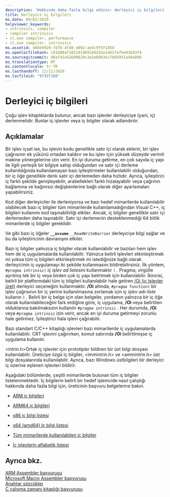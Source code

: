 ```yaml
---
description: 'Hakkında daha fazla bilgi edinin: derleyici iç bilgileri'
title: Derleyici iç bilgileri
ms.date: 09/02/2019
helpviewer_keywords:
- intrinsics, compiler
- compiler intrinsics
- cl.exe compiler, performance
- cl.exe compiler, intrinsics
ms.assetid: 48bb9929-7d78-4fd8-a092-ae3c9f971858
ms.openlocfilehash: c81608af1021919691b6241e14b1fefbe03643f4
ms.sourcegitcommit: d6af41e42699628c3e2e6063ec7b03931a49a098
ms.translationtype: MT
ms.contentlocale: tr-TR
ms.lasthandoff: 12/11/2020
ms.locfileid: "97337160"
---
```

# <a name="compiler-intrinsics"></a>Derleyici iç bilgileri

Çoğu işlev kitaplıklarda bulunur, ancak bazı işlevler derleyiciye (yani, iç) derlenmelidir. Bunlar iç işlevler veya iç bilgiler olarak adlandırılır.

## <a name="remarks"></a>Açıklamalar

Bir işlev içsel ise, bu işlevin kodu genellikle satır içi olarak eklenir, bir işlev çağrısının ek yükünü ortadan kaldırır ve bu işlev için yüksek düzeyde verimli makine yönergelerine izin verir. En iyi duruma getirme, en çok sayıda iç yapı ile ilgili yerleşik bir bilgiye sahip olduğundan ve satır içi derleme kullanıldığında kullanılamayan bazı iyileştirmeler kullanılabilir olduğundan, bir iç öğe genellikle denk satır içi derlemeden daha hızlıdır. Ayrıca, iyileştirici iç farklı şekilde genişleyebilir, arabellekleri farklı hizalayabilir veya çağrının bağlamına ve bağımsız değişkenlerine bağlı olarak diğer ayarlamaları yapabilirsiniz.

Kod diğer derleyiciler ile derleniyorsa ve bazı hedef mimarilerde kullanılabilir olabilecek bazı iç bilgiler tüm mimarilerde kullanılamadığından Visual C++, iç bilgileri kullanımı kod taşınabilirliği etkiler. Ancak, iç bilgiler genellikle satır içi derlemeden daha taşınabilir. Satır içi derlemenin desteklenmediği 64 bitlik mimarilerde iç bilgiler gereklidir.

Ve gibi bazı iç öğeler **`__assume`** `__ReadWriteBarrier` derleyiciye bilgi sağlar ve bu da iyileştiricinin davranışını etkiler.

Bazı iç bilgiler yalnızca iç bilgiler olarak kullanılabilir ve bazıları hem işlev hem de iç uygulamalarda kullanılabilir. Yalnızca belirli işlevleri etkinleştirmek mi yoksa tüm iç bilgileri etkinleştirmek mi istediğinize bağlı olarak derleyicinin iç uygulamayı iki şekilde kullanmasını bildirebilirsiniz. İlk yöntem, `#pragma intrinsic(` *iç işlev ad listesini* kullanmaktır `)` . Pragma, virgülle ayrılmış tek bir iç veya birden çok iç yapı belirtmek için kullanılabilir. İkincisi, belirli bir platformdaki tüm iç bilgileri kullanılabilir hale getiren [/Oi (iç Işlevler üret)](../build/reference/oi-generate-intrinsic-functions.md) derleyici seçeneğini kullanmaktır. **/Oi** altında, `#pragma function(` bir işlev çağrısının bir iç yerine kullanılmasına zorlamak için *iç işlev adı-liste* kullanın `)` . Belirli bir iç belge için olan belgeler, yordamın yalnızca bir iç öğe olarak kullanılabileceğini fark etdiğine göre, iç uygulama, **/Oi** veya belirtilen olduklarına bakılmaksızın kullanılır `#pragma intrinsic` . Her durumda, **/Oi** veya `#pragma intrinsic` izin verir, ancak en iyi duruma getirmeyi zorunlu hale getirmez. İyileştirici hala işlevi çağırabilir.

Bazı standart C/C++ kitaplığı işlevleri bazı mimarilerde iç uygulamalarda kullanılabilir. CRT işlevini çağırırken, komut satırında **/Oi** belirtilmişse iç uygulama kullanılır.

\<intrin.h>Ortak iç işlevler için prototipler bildiren bir üst bilgi dosyası kullanılabilir. Üreticiye özgü iç bilgiler, \<immintrin.h> ve \<ammintrin.h> üst bilgi dosyalarında kullanılabilir. Ayrıca, bazı Windows üstbilgileri bir derleyici iç üzerine eşlenen işlevleri bildirir.

Aşağıdaki bölümlerde, çeşitli mimarilerde bulunan tüm iç bilgiler listelenmektedir. İç bilgilerin belirli bir hedef işlemcide nasıl çalıştığı hakkında daha fazla bilgi için, üreticinin başvuru belgelerine bakın.

- [ARM iç bilgileri](../intrinsics/arm-intrinsics.md)

- [ARM64 iç bilgileri](../intrinsics/arm64-intrinsics.md)

- [x86 iç bilgi listesi](../intrinsics/x86-intrinsics-list.md)

- [x64 (amd64) Iç bilgi listesi](../intrinsics/x64-amd64-intrinsics-list.md)

- [Tüm mimarilerde kullanılabilen iç bilgiler](../intrinsics/intrinsics-available-on-all-architectures.md)

- [İç işlevlerin alfabetik listesi](../intrinsics/alphabetical-listing-of-intrinsic-functions.md)

## <a name="see-also"></a>Ayrıca bkz.

[ARM Assembler başvurusu](../assembler/arm/arm-assembler-reference.md)<br/>
[Microsoft Macro Assembler başvurusu](../assembler/masm/microsoft-macro-assembler-reference.md)<br/>
[Anahtar sözcükler](../cpp/keywords-cpp.md)<br/>
[C çalışma zamanı kitaplığı başvurusu](../c-runtime-library/c-run-time-library-reference.md)
